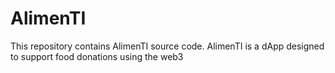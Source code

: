 # AlimenTI
This repository contains AlimenTI source code. AlimenTI is a dApp designed to support food donations using the web3
